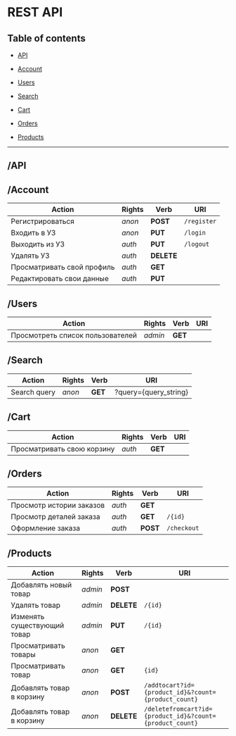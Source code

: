 # REST API

## Table of contents

- [API](#API)

- [Account](#Account)

- [Users](#Users)

- [Search](#Search)

- [Cart](#Cart)

- [Orders](#Orders)

- [Products](#Products)

----

## <a name="API"></a> /API

## <a name="Account"></a> /Account

|Action                           |Rights  |Verb        |URI
|---------------------------------|--------|------------|-----------
|Регистрироваться                 |*anon*  |**POST**    |`/register`
|Входить в УЗ                     |*anon*  |**PUT**     |`/login`
|Выходить из УЗ                   |*auth*  |**PUT**     |`/logout`
|Удалять УЗ                       |*auth*  |**DELETE**  |
|Просматривать свой профиль       |*auth*  |**GET**     |
|Редактировать свои данные        |*auth*  |**PUT**     |

## <a name="Users"></a> /Users

|Action                           |Rights  |Verb      |URI
|---------------------------------|--------|----------|-----------
|Просмотреть список пользователей |*admin* |**GET**   |

## <a name="Search"></a> /Search

|Action                           |Rights  |Verb      |URI
|---------------------------------|--------|----------|-----------
|Search query                     |*anon*  |**GET**   |?query={query_string}

## <a name="Cart"></a> /Cart

|Action                           |Rights  |Verb        |URI
|---------------------------------|--------|------------|-----------
|Просматривать свою корзину       |*auth*  |**GET**     |

## <a name="Orders"></a> /Orders

|Action                           |Rights  |Verb        |URI
|---------------------------------|--------|------------|-----------
|Просмотр истории заказов         |*auth*  |**GET**     |
|Просмотр деталей заказа          |*auth*  |**GET**     |`/{id}`
|Оформление заказа                |*auth*  |**POST**    |`/checkout`

## <a name="Products"></a> /Products

|Action                           |Rights  |Verb        |URI
|---------------------------------|--------|------------|-----------
|Добавлять новый товар            |*admin* |**POST**    |
|Удалять товар                    |*admin* |**DELETE**  |`/{id}`
|Изменять существующий товар      |*admin* |**PUT**     |`/{id}`
|Просматривать товары             |*anon*  |**GET**     |  
|Просматривать товар              |*anon*  |**GET**     |`{id}`
|Добавлять товар в корзину        |*anon*  |**POST**    |`/addtocart?id={product_id}&?count={product_count}`  
|Добавлять товар в корзину        |*anon*  |**DELETE**  |`/deletefromcart?id={product_id}&?count={product_count}` 

